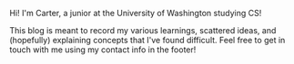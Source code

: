 Hi! I'm Carter, a junior at the University of Washington studying CS!

This blog is meant to record my various learnings, scattered ideas, and
(hopefully) explaining concepts that I've found difficult.
Feel free to get in touch with me using my contact info in the footer!
